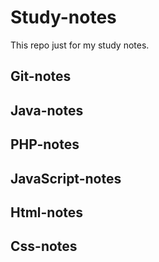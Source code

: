 Study-notes
===========

This repo just for my study notes.

Git-notes
---------

Java-notes
----------

PHP-notes
---------

JavaScript-notes
----------------

Html-notes
----------

Css-notes
---------